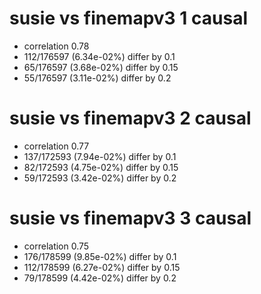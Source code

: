# susie vs finemapv3  1 causal

- correlation 0.78
- 112/176597 (6.34e-02%) differ by 0.1
- 65/176597 (3.68e-02%) differ by 0.15
- 55/176597 (3.11e-02%) differ by 0.2


# susie vs finemapv3  2 causal

- correlation 0.77
- 137/172593 (7.94e-02%) differ by 0.1
- 82/172593 (4.75e-02%) differ by 0.15
- 59/172593 (3.42e-02%) differ by 0.2


# susie vs finemapv3  3 causal

- correlation 0.75
- 176/178599 (9.85e-02%) differ by 0.1
- 112/178599 (6.27e-02%) differ by 0.15
- 79/178599 (4.42e-02%) differ by 0.2


